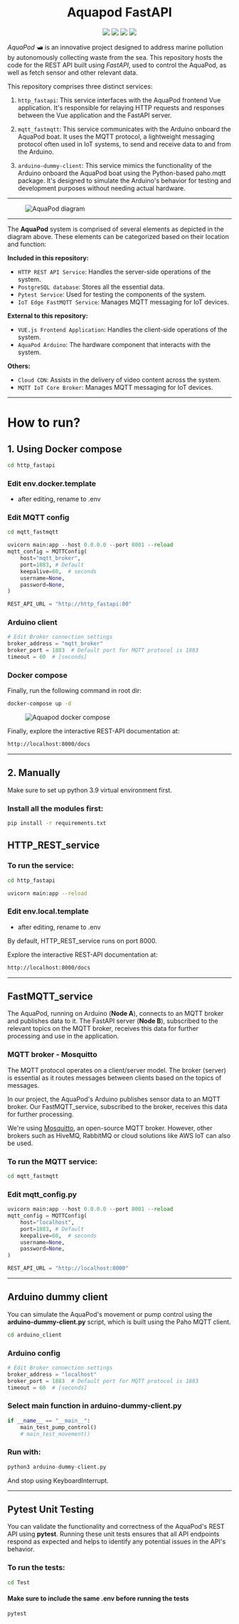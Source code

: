 #

<div align="center">
  <h1>Aquapod FastAPI</h1>  
  <img src="https://img.shields.io/badge/fastapi-109989?style=for-the-badge&logo=FASTAPI&logoColor=white" />
  <img src="https://img.shields.io/badge/Python-FFD43B?style=for-the-badge&logo=python&logoColor=blue" />
  <img src="https://img.shields.io/badge/PostgreSQL-316192?style=for-the-badge&logo=postgresql&logoColor=white" />
  <img src="https://img.shields.io/badge/Docker-2CA5E0?style=for-the-badge&logo=docker&logoColor=white" />
</div>

_AquaPod_ 🛥️ is an innovative project designed to address marine pollution by autonomously collecting waste from the sea. This repository hosts the code for the REST API built using _FastAPI_, used to control the AquaPod, as well as fetch sensor and other relevant data.

This repository comprises three distinct services:

1. `http_fastapi`: This service interfaces with the AquaPod frontend Vue application. It's responsible for relaying HTTP requests and responses between the Vue application and the FastAPI server.

2. `mqtt_fastmqtt`: This service communicates with the Arduino onboard the AquaPod boat. It uses the MQTT protocol, a lightweight messaging protocol often used in IoT systems, to send and receive data to and from the Arduino.

3. `arduino-dummy-client`: This service mimics the functionality of the Arduino onboard the AquaPod boat using the Python-based paho.mqtt package. It's designed to simulate the Arduino's behavior for testing and development purposes without needing actual hardware.

<hr />

<figure>
  <img
  src="aquapod_diagram.png?raw=true"
  alt="AquaPod diagram">
</figure>
<hr />

The **AquaPod** system is comprised of several elements as depicted in the diagram above. These elements can be categorized based on their location and function:

**Included in this repository:**

- `HTTP REST API Service`: Handles the server-side operations of the system.
- `PostgreSQL database`: Stores all the essential data.
- `Pytest Service`: Used for testing the components of the system.
- `IoT Edge FastMQTT Service`: Manages MQTT messaging for IoT devices.

**External to this repository:**

- `VUE.js Frontend Application`: Handles the client-side operations of the system.
- `AquaPod Arduino`: The hardware component that interacts with the system.

**Others:**

- `Cloud CDN`: Assists in the delivery of video content across the system.
- `MQTT IoT Core Broker`: Manages MQTT messaging for IoT devices.

<hr />

# How to run?

## 1. Using Docker compose

```bash
cd http_fastapi
```

### Edit env.docker.template

- after editing, rename to .env

### Edit MQTT config

```bash
cd mqtt_fastmqtt
```

```python
uvicorn main:app --host 0.0.0.0 --port 8001 --reload
mqtt_config = MQTTConfig(
    host="mqtt_broker",
    port=1883, # Default
    keepalive=60,  # seconds
    username=None,
    password=None,
)

REST_API_URL = "http://http_fastapi:80"
```

### Arduino client

```python
# Edit Broker connection settings
broker_address = "mqtt_broker"
broker_port = 1883  # Default port for MQTT protocol is 1883
timeout = 60  # [seconds]
```

### Docker compose

Finally, run the following command in root dir:

```bash
docker-compose up -d
```

<figure>
  <img
  src="aquapod_compose.png?raw=true"
  alt="Aquapod docker compose">
</figure>


Finally, explore the interactive REST-API documentation at:   
```bash
http://localhost:8000/docs
```

<hr />

## 2. Manually
Make sure to set up python 3.9 virtual environment first.

### Install all the modules first:

```bash
pip install -r requirements.txt
```

## HTTP_REST_service

### To run the service:

```bash
cd http_fastapi
```

```bash
uvicorn main:app --reload
```

### Edit env.local.template

- after editing, rename to .env

By default, HTTP_REST_service runs on port 8000.

Explore the interactive REST-API documentation at:   
```bash
http://localhost:8000/docs
```

<hr />

## FastMQTT_service

The AquaPod, running on Arduino (**Node A**), connects to an MQTT broker and publishes data to it. The FastAPI server (**Node B**), subscribed to the relevant topics on the MQTT broker, receives this data for further processing and use in the application.

### MQTT broker - Mosquitto

The MQTT protocol operates on a client/server model. The broker (server) is essential as it routes messages between clients based on the topics of messages.

In our project, the AquaPod's Arduino publishes sensor data to an MQTT broker. Our FastMQTT_service, subscribed to the broker, receives this data for further processing.

We're using [Mosquitto](https://mosquitto.org/), an open-source MQTT broker. However, other brokers such as HiveMQ, RabbitMQ or cloud solutions like AWS IoT can also be used.

### To run the MQTT service:

```bash
cd mqtt_fastmqtt
```

### Edit mqtt_config.py

```python
uvicorn main:app --host 0.0.0.0 --port 8001 --reload
mqtt_config = MQTTConfig(
    host="localhost",
    port=1883, # Default
    keepalive=60,  # seconds
    username=None,
    password=None,
)

REST_API_URL = "http://localhost:8000"
```

<hr />

## Arduino dummy client

You can simulate the AquaPod's movement or pump control using the **arduino-dummy-client.py** script, which is built using the Paho MQTT client.

```bash
cd arduino_client
```

### Arduino config

```python
# Edit Broker connection settings
broker_address = "localhost"
broker_port = 1883  # Default port for MQTT protocol is 1883
timeout = 60  # [seconds]
```

### Select main function in arduino-dummy-client.py

```python
if __name__ == "__main__":
    main_test_pump_control()
    # main_test_movement()
```

### Run with:

```python
python3 arduino-dummy-client.py
```

And stop using KeyboardInterrupt.

<hr />

## Pytest Unit Testing

You can validate the functionality and correctness of the AquaPod's REST API using **pytest**. Running these unit tests ensures that all API endpoints respond as expected and helps to identify any potential issues in the API's behavior.

### To run the tests:

```bash
cd Test
```

#### Make sure to include the same .env before running the tests

```python
pytest
```
